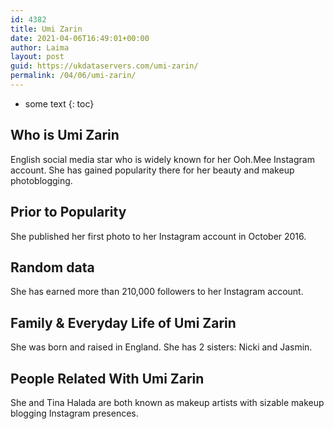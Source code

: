 ```yaml
---
id: 4382
title: Umi Zarin
date: 2021-04-06T16:49:01+00:00
author: Laima
layout: post
guid: https://ukdataservers.com/umi-zarin/
permalink: /04/06/umi-zarin/
---
```


* some text
{: toc}


## Who is Umi Zarin
                  
                  
                  
English social media star who is widely known for her Ooh.Mee Instagram account. She has gained popularity there for her beauty and makeup photoblogging. 
                  
              
            
              
            
                
                
                
## Prior to Popularity
                  
                  
                  
She published her first photo to her Instagram account in October 2016. 
                  
              
            
              
            
                
                
                
## Random data
                  
                  
                  
She has earned more than 210,000 followers to her Instagram account. 
                  
              
            
              
            
                
                
                
## Family & Everyday Life of Umi Zarin
                  
                  
                  
She was born and raised in England. She has 2 sisters: Nicki and Jasmin.
                  
              
            
              
            
                
                
                
## People Related With Umi Zarin
                  
                  
                  
She and Tina Halada are both known as makeup artists with sizable makeup blogging Instagram presences. 
                  
              
            
              
            
                
              
            
              
              
            
            
              
            
          
          
          